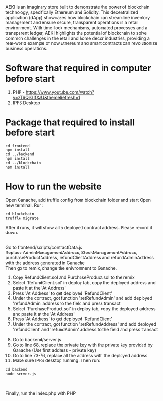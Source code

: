 AEKI is an imaginary store built to demonstrate the power of blockchain technology, specifically Ethereum and Solidity. This decentralized application (dApp) showcases how blockchain can streamline inventory management and ensure secure, transparent operations in a retail environment. With time-lock mechanisms, automated processes and a transparent ledger, AEKI highlights the potential of blockchain to solve common challenges in the retail and home decor industries, providing a real-world example of how Ethereum and smart contracts can revolutionize business operations.

# Software that required in computer before start
1. PHP - https://www.youtube.com/watch?v=zT6QrGIfXaU&themeRefresh=1
2. IPFS Desktop

# Package that required to install before start
```
cd frontend
npm install
cd ../backend
npm install
cd ../blockchain 
npm install
```

# How to run the website
Open Ganache, add truffle config from blockchain folder and start
Open new terminal. Run:
```
cd blockchain
truffle migrate
```
After it runs, it will show all 5 deployed contract address. Please record it down.
<br>
<br>

Go to frontend/scripts/contractData.js <br>
Replace AdminManagementAddress, StockManagementAddress, purchaseProductAddress, refundClientAddress and refundAdminAddress with the address generated in Ganache
<br>
Then go to remix, change the enivronment to Ganache. 
<br>
1. Copy RefundClient.sol and PurchaseProduct.sol to the remix
2. Select 'RefundClient.sol' in deploy tab, copy the deployed address and paste it at the 'At Address'
3. Press 'At Address' to get deployed 'RefundClient'
4. Under the contract, got function 'setRefundAdmin' and add deployed 'refundAdmin' address to the field and press transact
5. Select 'PurchaseProduct.sol' in deploy tab, copy the deployed address and paste it at the 'At Address'
6. Press 'At Address' to get deployed 'RefundClient'
7. Under the contract, got function 'setRefundAddress' and add deployed 'refundClient' and 'refundAdmin' address to the field and press transact
<br><br>
1. Go to backend/server.js
2. Go to line 68, replace the private key with the private key provided by Ganache (Use first address - private key) 
3. Go to line 73-76, replace all the address with the deployed address
4. Make sure IPFS desktop running. Then run:
```
cd backend
node server.js
```
<br><br>
Finally, run the index.php with PHP
